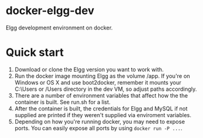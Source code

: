 # docker-elgg-dev
Elgg development environment on docker.

# Quick start
1. Download or clone the Elgg version you want to work with.
2. Run the docker image mounting Elgg as the volume /app. If you're on Windows or OS X
   and use boot2docker, remember it mounts your C:\Users or /Users directory in the 
   dev VM, so adjust paths accordingly.
3. There are a number of environment variables that affect how the the container is built.
   See run.sh for a list.
4. After the container is built, the credentials for Elgg and MySQL if not supplied are printed
   if they weren't supplied via enviroment variables.
5. Depending on how you're running docker, you may need to expose ports. You can easily
   expose all ports by using `docker run -P ...`.
